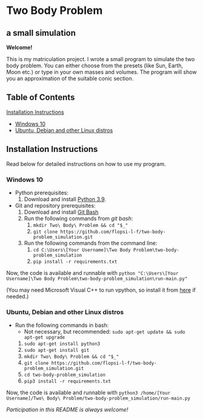 # Two Body Problem
## a small simulation

**Welcome!**

This is my matriculation project. I wrote a small program to simulate the two body problem. You can either choose from the presets (like Sun, Earth, Moon etc.) or type in your own masses and volumes. The program will show you an approximation of the suitable conic section.

## Table of Contents

[Installation Instructions](#installation)  
- [Windows 10](#win10)  
- [Ubuntu, Debian and other Linux distros](#linux)  

<a name="installation"/>

## Installation Instructions

Read below for detailed instructions on how to use my program.

<a name="win10"/>

### Windows 10

- Python prerequisites:
  1. Download and install [Python 3.9](https://www.python.org/downloads/).
- Git and repository prerequisites:
  1. Download and install [Git Bash](https://gitforwindows.org/)
  2. Run the following commands from *git bash*:
      1. `mkdir Two\ Body\ Problem && cd "$_"`
      2. `git clone https://github.com/flopsi-l-f/two-body-problem_simulation.git`
  3. Run the following commands from the command line:
      1. `cd C:\Users\[Your Username]\Two Body Problem\two-body-problem_simulation`
      2. `pip install -r requirements.txt`

Now, the code is available and runnable with `python "C:\Users\[Your Username]\Two Body Problem\two-body-problem_simulation\run-main.py"`

(You may need Microsoft Visual C++ to run vpython, so install it from [here](https://visualstudio.microsoft.com/visual-cpp-build-tools/) if needed.)

<a name="linux"/>

### Ubuntu, Debian and other Linux distros

- Run the following commands in bash:
  - Not necessary, but recommended: `sudo apt-get update && sudo apt-get upgrade`
  1. `sudo apt-get install python3`
  2. `sudo apt-get install git`
  3. `mkdir Two\ Body\ Problem && cd "$_"`
  4. `git clone https://github.com/flopsi-l-f/two-body-problem_simulation.git`
  5. `cd two-body-problem_simulation`
  6. `pip3 install -r requirements.txt`

Now, the code is available and runnable with `python3 /home/[Your Username]/Two\ Body\ Problem/two-body-problem_simulation/run-main.py`

*Participation in this README is always welcome!*
